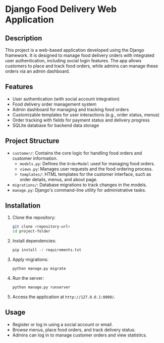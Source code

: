 # Django Food Delivery Web Application

## Description
This project is a web-based application developed using the Django framework. It is designed to manage food delivery orders with integrated user authentication, including social login features. The app allows customers to place and track food orders, while admins can manage these orders via an admin dashboard.

## Features
- User authentication (with social account integration)
- Food delivery order management system
- Admin dashboard for managing and tracking food orders
- Customizable templates for user interactions (e.g., order status, menus)
- Order tracking with fields for payment status and delivery progress
- SQLite database for backend data storage

## Project Structure
- `customer/`: Contains the core logic for handling food orders and customer information.
  - `models.py`: Defines the `OrderModel` used for managing food orders.
  - `views.py`: Manages user requests and the food ordering process.
  - `templates/`: HTML templates for the customer interface, such as order details, menus, and about page.
- `migrations/`: Database migrations to track changes in the models.
- `manage.py`: Django's command-line utility for administrative tasks.

## Installation

1. Clone the repository:
   ```bash
   git clone <repository-url>
   cd project-folder
   ```

2. Install dependencies:
   ```bash
   pip install -r requirements.txt
   ```

3. Apply migrations:
   ```bash
   python manage.py migrate
   ```

4. Run the server:
   ```bash
   python manage.py runserver
   ```

5. Access the application at `http://127.0.0.1:8000/`.

## Usage
- Register or log in using a social account or email.
- Browse menus, place food orders, and track delivery status.
- Admins can log in to manage customer orders and view statistics.
